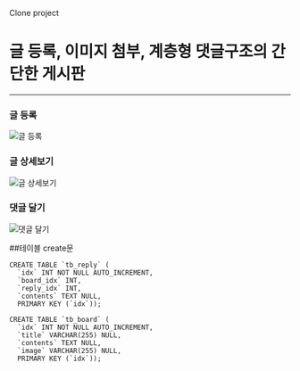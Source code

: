 Clone project

# 글 등록, 이미지 첨부, 계층형 댓글구조의 간단한 게시판

---

### 글 등록
![글 등록](https://user-images.githubusercontent.com/36690237/103134406-5fe8f800-46f4-11eb-8e32-f4a0b518b080.gif)


### 글 상세보기
![글 상세보기](https://user-images.githubusercontent.com/36690237/103134414-67a89c80-46f4-11eb-91f5-f9632963426c.gif)


### 댓글 달기
![댓글 달기](https://user-images.githubusercontent.com/36690237/103134388-36c86780-46f4-11eb-9d87-50e488064dfc.gif)


##테이블 create문
```
CREATE TABLE `tb_reply` (
  `idx` INT NOT NULL AUTO_INCREMENT,
  `board_idx` INT,
  `reply_idx` INT,
  `contents` TEXT NULL,
  PRIMARY KEY (`idx`));

CREATE TABLE `tb_board` (
  `idx` INT NOT NULL AUTO_INCREMENT,
  `title` VARCHAR(255) NULL,
  `contents` TEXT NULL,
  `image` VARCHAR(255) NULL,
  PRIMARY KEY (`idx`));
  ```
